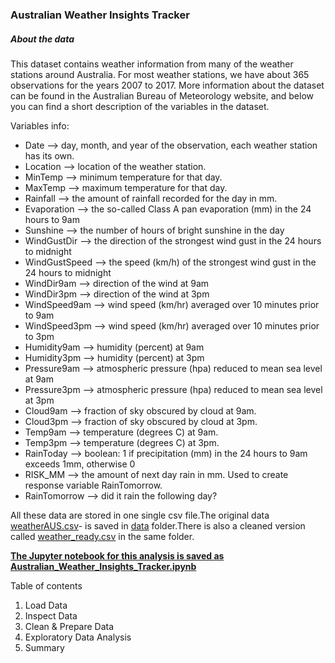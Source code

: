 ### Australian Weather Insights Tracker

##### About the data

This dataset contains weather information from many of the weather stations around Australia. For most weather stations, we have about 365 observations for the years 2007 to 2017. More information about the dataset can be found in the Australian Bureau of Meteorology website, and below you can find a short description of the variables in the dataset.

Variables info:

- Date --> day, month, and year of the observation, each weather station has its own.
- Location --> location of the weather station.
- MinTemp --> minimum temperature for that day.
- MaxTemp --> maximum temperature for that day.
- Rainfall --> the amount of rainfall recorded for the day in mm.
- Evaporation --> the so-called Class A pan evaporation (mm) in the 24 hours to 9am
- Sunshine --> the number of hours of bright sunshine in the day
- WindGustDir --> the direction of the strongest wind gust in the 24 hours to midnight
- WindGustSpeed --> the speed (km/h) of the strongest wind gust in the 24 hours to midnight
- WindDir9am --> direction of the wind at 9am
- WindDir3pm --> direction of the wind at 3pm
- WindSpeed9am --> wind speed (km/hr) averaged over 10 minutes prior to 9am
- WindSpeed3pm --> wind speed (km/hr) averaged over 10 minutes prior to 3pm
- Humidity9am --> humidity (percent) at 9am
- Humidity3pm --> humidity (percent) at 3pm
- Pressure9am --> atmospheric pressure (hpa) reduced to mean sea level at 9am
- Pressure3pm --> atmospheric pressure (hpa) reduced to mean sea level at 3pm
- Cloud9am --> fraction of sky obscured by cloud at 9am. 
- Cloud3pm --> fraction of sky obscured by cloud at 3pm. 
- Temp9am --> temperature (degrees C) at 9am.
- Temp3pm --> temperature (degrees C) at 3pm.
- RainToday --> boolean: 1 if precipitation (mm) in the 24 hours to 9am exceeds 1mm, otherwise 0
- RISK_MM --> the amount of next day rain in mm. Used to create response variable RainTomorrow. 
- RainTomorrow --> did it rain the following day?

All these data are stored in one single csv file.The original data [weatherAUS.csv](https://raw.githubusercontent.com/thushara-lakshmanan/DataAnalyticsProjects-Python/master/Data/weatherAUS.csv)- is saved  in [data](https://github.com/thushara-lakshmanan/DataAnalyticsProjects-Python/tree/master/Data) folder.There is also a cleaned version called [weather_ready.csv](https://github.com/thushara-lakshmanan/DataAnalyticsProjects-Python/blob/master/Data/weather_ready.csv) in the same folder.

[**The Jupyter notebook for this analysis is saved as Australian_Weather_Insights_Tracker.ipynb**](hhttps://github.com/thushara-lakshmanan/DataAnalyticsProjects-Python/blob/master/Australian%20Weather%20Insights%20Tracker/Australian_Weather_Insights_Tracker.ipynb)

Table of contents

1. Load Data
2. Inspect Data
3. Clean & Prepare Data
4. Exploratory Data Analysis    
5. Summary

